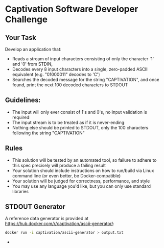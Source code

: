 # Captivation Software Developer Challenge

## Your Task
Develop an application that:
- Reads a stream of input characters consisting of only the character '1' and '0' from STDIN,
- Decodes every 8 input characters into a single, zero-padded ASCII equivalent (e.g. "01000011" decodes to 'C')
- Searches the decoded message for the string "CAPTIVATION", and once found, print the next 100 decoded characters to STDOUT

## Guidelines:
- The input will only ever consist of 1's and 0's, no input validation is required
- The input stream is to be treated as if it is never-ending
- Nothing else should be printed to STDOUT, only the 100 characters following the string "CAPTIVATION"

## Rules
- This solution will be tested by an automated tool, so failure to adhere to this spec precisely will produce a failing result 
- Your solution should include instructions on how to run/build via Linux command line (or even better, be Docker-compatible)
- Your solution will be judged for correctness, performance, and style
- You may use any language you'd like, but you can only use standard libraries

## STDOUT Generator
A reference data generator is provided at https://hub.docker.com/r/captivation/ascii-generator/:
```bash
docker run -i captivation/ascii-generator > output.txt
```
-
